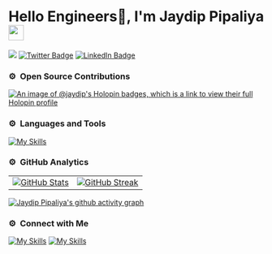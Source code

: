 <h1 align="left">Hello Engineers🚀, I'm Jaydip Pipaliya<img src="https://raw.githubusercontent.com/syedareehaquasar/syedareehaquasar/master/gifs/Hi.gif" width="30px"></h2>

[![](https://komarev.com/ghpvc/?username=pipaliyajaydip&color=blue)](https://github.com/pipaliyajaydip)
[![Twitter Badge](https://img.shields.io/badge/Twitter-Profile-informational?style=flat&logo=twitter&logoColor=white&color=1CA2F1)](https://twitter.com/Jaydip_Pipaliya)
[![LinkedIn Badge](https://img.shields.io/badge/LinkedIn-Profile-informational?style=flat&logo=linkedin&logoColor=white&color=0D76A8)](https://www.linkedin.com/in/pipaliyajaydip)

### ⚙️ &nbsp;Open Source Contributions
[![An image of @jaydip's Holopin badges, which is a link to view their full Holopin profile](https://holopin.me/jaydip)](https://holopin.io/@jaydip)

### ⚙️ &nbsp;Languages and Tools
[![My Skills](https://skillicons.dev/icons?i=html,css,js,react,nodejs,express,redux,cpp,docker,aws,postman,jest,git,postgres,mui)](https://github.com/pipaliyajaydip)


### ⚙️ &nbsp;GitHub Analytics
<table>
  <tr>
    <td align="center">
      <a href="https://github.com/pipaliyajaydip">
        <img src="https://github-readme-stats.vercel.app/api?username=pipaliyajaydip&show_icons=true&theme=gotham" alt="GitHub Stats" />
      </a>
    </td>
    <td align="center">
      <a href="https://github.com/pipaliyajaydip">
        <img src="https://github-readme-streak-stats-plum-nine.vercel.app/?user=pipaliyajaydip&theme=gotham" alt="GitHub Streak" />
      </a>
    </td>
    <!-- <td align="center">
      <a href="https://github.com/pipaliyajaydip">
        <img src="https://github-readme-stats.vercel.app/api/top-langs/?username=pipaliyajaydip&show_icons=true&theme=gotham" alt="GitHub Stats" />
      </a>
    </td> -->
  </tr>
  <!-- <tr>
    <td>
      <img src="https://github-readme-stats.vercel.app/api/top-langs/?username=pipaliyajaydip&show_icons=true&theme=gotham" alt="GitHub Streak" />
    </td>
  </tr> -->
</table>

[![Jaydip Pipaliya's github activity graph](https://github-readme-activity-graph.vercel.app/graph?username=pipaliyajaydip&theme=gotham)](https://github.com/pipaliyajaydip)

### ⚙️ &nbsp;Connect with Me
[![My Skills](https://skillicons.dev/icons?i=linkedin)](https://linkedin.com/in/pipaliyajaydip)
[![My Skills](https://skillicons.dev/icons?i=twitter)](https://twitter.com/Jaydip_Pipaliya)

